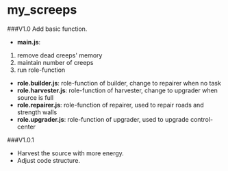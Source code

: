 # my_screeps
###V1.0
Add basic function.
* **main.js**:
 1. remove dead creeps' memory
 2. maintain number of creeps
 3. run role-function
* **role.builder.js**: role-function of builder, change to repairer when no task
* **role.harvester.js**: role-function of harvester, change to upgrader when source is full
* **role.repairer.js**: role-function of repairer, used to repair roads and strength walls
* **role.upgrader.js**: role-function of upgrader, used to upgrade control-center

###V1.0.1
* Harvest the source with more energy.
* Adjust code structure.

